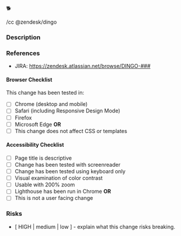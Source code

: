 🐕

/cc @zendesk/dingo

### Description

### References
* JIRA: https://zendesk.atlassian.net/browse/DINGO-###

#### Browser Checklist
This change has been tested in:
- [ ] Chrome (desktop and mobile)
- [ ] Safari (including Responsive Design Mode)
- [ ] Firefox
- [ ] Microsoft Edge
**OR**
- [ ] This change does not affect CSS or templates

#### Accessibility Checklist
- [ ] Page title is descriptive
- [ ] Change has been tested with screenreader
- [ ] Change has been tested using keyboard only
- [ ] Visual examination of color contrast
- [ ] Usable with 200% zoom
- [ ] Lighthouse has been run in Chrome
**OR**
- [ ] This is not a user facing change

### Risks
* [ HIGH | medium | low ] - explain what this change risks breaking.
